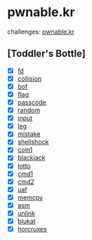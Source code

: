 # pwnable.kr
challenges: [pwnable.kr](http://pwnable.kr/)

## [Toddler's Bottle]
  * [x] [fd](fd)
  * [x] [collision](collision)
  * [x] [bof](bof)
  * [x] [flag](flag)
  * [x] [passcode](passcode)
  * [x] [random](random)
  * [x] [input](input)
  * [x] [leg](leg)
  * [x] [mistake](mistake)
  * [x] [shellshock](shellshock)
  * [x] [coin1](coint1)
  * [x] [blackjack](blackjack)
  * [x] [lotto](lotto)
  * [x] [cmd1](cmd1)
  * [x] [cmd2](cmd2)
  * [x] [uaf](uaf)
  * [x] [memcpy](memcpy)
  * [x] [asm](asm)
  * [x] [unlink](unlink)
  * [x] [blukat](blukat)
  * [x] [horcruxes](horcruxes)
